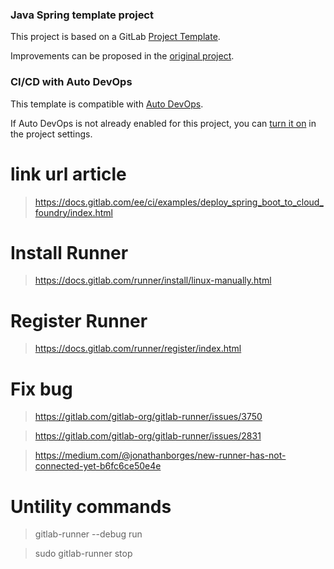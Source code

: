 ### Java Spring template project

This project is based on a GitLab [Project Template](https://docs.gitlab.com/ee/gitlab-basics/create-project.html).

Improvements can be proposed in the [original project](https://gitlab.com/gitlab-org/project-templates/spring).

### CI/CD with Auto DevOps

This template is compatible with [Auto DevOps](https://docs.gitlab.com/ee/topics/autodevops/).

If Auto DevOps is not already enabled for this project, you can [turn it on](https://docs.gitlab.com/ee/topics/autodevops/#enabling-auto-devops) in the project settings.
# link url article

> https://docs.gitlab.com/ee/ci/examples/deploy_spring_boot_to_cloud_foundry/index.html

# Install Runner
>  https://docs.gitlab.com/runner/install/linux-manually.html
# Register Runner
> https://docs.gitlab.com/runner/register/index.html
# Fix bug 

> https://gitlab.com/gitlab-org/gitlab-runner/issues/3750

> https://gitlab.com/gitlab-org/gitlab-runner/issues/2831

> https://medium.com/@jonathanborges/new-runner-has-not-connected-yet-b6fc6ce50e4e

#  Untility commands

> gitlab-runner --debug run

> sudo gitlab-runner stop
